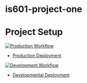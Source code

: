 # is601-project-one

# Project Setup

[![Production Workflow](https://github.com/ThomasAnnamNJIT/docker_flask_ci_cd/blob/master/.github/workflows/prod.yml/badge.svg)](https://github.com/ThomasAnnamNJIT/docker_flask_ci_cd/blob/master/.github/workflows/prod.yml)

* [Production Deployment](https://thomasannam-is601-prod.herokuapp.com)


[![Development Workflow](https://github.com/ThomasAnnamNJIT/docker_flask_ci_cd/blob/master/.github/workflows/dev.yml/badge.svg)](https://github.com/ThomasAnnamNJIT/docker_flask_ci_cd/blob/master/.github/workflows/dev.yml)

* [Developmental Deployment](https://thomasannam-is601-dev.herokuapp.com)